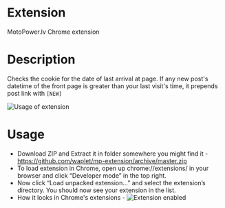# Extension
MotoPower.lv Chrome extension

# Description
Checks the cookie for the date of last arrival at page.
If any new post's datetime of the front page is greater than your last visit's time, it prepends post link with ```[NEW]```

![Usage of extension](https://i.imgur.com/R2S13YF.png)

# Usage
  * Download ZIP and Extract it in folder somewhere you might find it - https://github.com/waplet/mp-extension/archive/master.zip
  * To load extension in Chrome, open up chrome://extensions/ in your browser and click “Developer mode” in the top right. 
  * Now click “Load unpacked extension…” and select the extension’s directory. You should now see your extension in the list.
  * How it looks in Chrome's extensions - ![Extension enabled](https://i.imgur.com/ShI8c3p.png)
